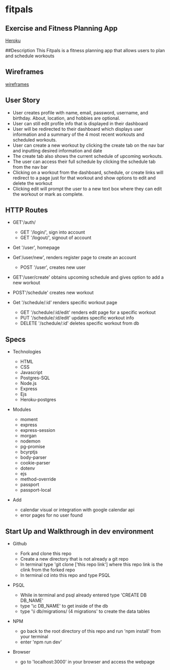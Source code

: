 # fitpals 
## Exercise and Fitness Planning App 
[Heroku](https://fitpaltracker.herokuapp.com/)

##Description
This Fitpals is a fitness planning app that allows users to plan and schedule workouts 

## Wireframes
[wireframes](https://imgur.com/a/3koTcDB)

## User Story
- User creates profile with name, email, password, username, and birthday. About, location, and hobbies are optional.
- User can still edit profile info that is displayed in their dashboard
- User will be redirected to their dashboard which displays user information and a summary of the 4 most recent workouts and scheduled workouts.
- User can create a new workout by clicking the create tab on the nav bar and inputting desired information and date
- The create tab also shows the current schedule of upcoming workouts.
- The user can access their full schedule by clicking the schedule tab from the nav bar
- Clicking on a workout from the dashboard, schedule, or create links will redirect to a page just for that workout and show options to edit and delete the workout
- Clicking edit will prompt the user to a new text box where they can edit the workout or mark as complete.

## HTTP Routes
- GET'/auth/
  - GET '/login/', sign into account
  - GET '/logout/', signout of account 
- Get '/user', homepage
- Get'/user/new', renders register page to create an account
  - POST '/user', creates new user
- GET'/user/create' obtains upcoming schedule and gives option to add a new workout
- POST'/schedule' creates new workout 

- Get '/schedule/:id' renders specific workout page
  - GET '/schedule/:id/edit' renders edit page for a specific workout
  - PUT '/schedule/:id/edit' updates specific workout info
  - DELETE '/schedule/:id' deletes specific workout from db 

## Specs
- Technologies
  - HTML 
  - CSS 
  - Javascript
  - Postgres-SQL
  - Node.js
  - Express
  - Ejs
  - Heroku-postgres

- Modules
  - moment
  - express
  - express-session
  - morgan
  - nodemon
  - pg-promise
  - bcyrptjs
  - body-parser
  - cookie-parser
  - dotenv
  - ejs
  - method-override
  - passport
  - passport-local

- Add
  - calendar visual or integration with google calendar api
  - error pages for no user found 
  
## Start Up and Walkthrough in dev environment 
- Github
  - Fork and clone this repo 
  - Create a new directory that is not already a git repo
  - In terminal type 'git clone ['this repo link'] where this repo link is the clink from the forked repo
  - In terminal cd into this repo and type PSQL 

- PSQL
  - While in terminal and psql already entered type 'CREATE DB DB_NAME'
  - type '\c DB_NAME' to get inside of the db 
  - type '\i db/migrations/ (4 migrations' to create the data tables 
- NPM
  - go back to the root directory of this repo and run 'npm install' from your terminal 
  - enter 'npm run dev'
- Browser
  - go to 'localhost:3000' in your browser and access the webpage
  

